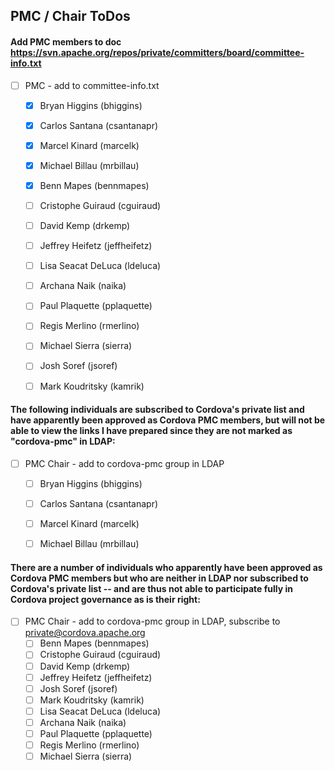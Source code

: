 ## PMC / Chair ToDos

#### Add PMC members to doc https://svn.apache.org/repos/private/committers/board/committee-info.txt

- [ ] PMC - add to committee-info.txt
  - [X] Bryan Higgins (bhiggins)
  - [X] Carlos Santana (csantanapr)
  - [X] Marcel Kinard (marcelk)
  - [X] Michael Billau (mrbillau)
  - [X] Benn Mapes (bennmapes)
  - [ ] Cristophe Guiraud (cguiraud)
  - [ ] David Kemp (drkemp)
  - [ ] Jeffrey Heifetz (jeffheifetz)
  - [ ] Lisa Seacat DeLuca (ldeluca)
  - [ ] Archana Naik (naika)
  - [ ] Paul Plaquette (pplaquette)
  - [ ] Regis Merlino (rmerlino)
  - [ ] Michael Sierra (sierra)
  - [ ] Josh Soref (jsoref)
  - [ ] Mark Koudritsky (kamrik)


#### The following individuals are subscribed to Cordova's private list and have apparently been approved as Cordova PMC members, but will not be able to view the links I have prepared since they are not marked as "cordova-pmc" in LDAP:

- [ ] PMC Chair - add to cordova-pmc group in LDAP
  - [ ] Bryan Higgins (bhiggins)
  - [ ] Carlos Santana (csantanapr)
  - [ ] Marcel Kinard (marcelk)
  - [ ] Michael Billau (mrbillau)


#### There are a number of individuals who apparently have been approved as Cordova PMC members but who are neither in LDAP nor subscribed to Cordova's private list -- and are thus not able to participate fully in Cordova project governance as is their right:

- [ ] PMC Chair - add to cordova-pmc group in LDAP, subscribe to private@cordova.apache.org
  - [ ] Benn Mapes (bennmapes)
  - [ ] Cristophe Guiraud (cguiraud)
  - [ ] David Kemp (drkemp)
  - [ ] Jeffrey Heifetz (jeffheifetz)
  - [ ] Josh Soref (jsoref)
  - [ ] Mark Koudritsky (kamrik)
  - [ ] Lisa Seacat DeLuca (ldeluca)
  - [ ] Archana Naik (naika)
  - [ ] Paul Plaquette (pplaquette)
  - [ ] Regis Merlino (rmerlino)
  - [ ] Michael Sierra (sierra)
